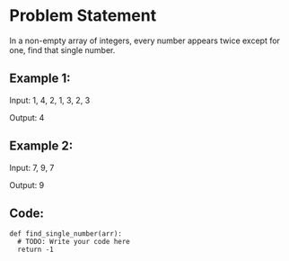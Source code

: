 # Problem Statement

In a non-empty array of integers, every number appears twice except for one, find that single number.

## Example 1:

Input: 1, 4, 2, 1, 3, 2, 3

Output: 4

## Example 2:

Input: 7, 9, 7

Output: 9

## Code:
```python3
def find_single_number(arr):
  # TODO: Write your code here
  return -1
```
